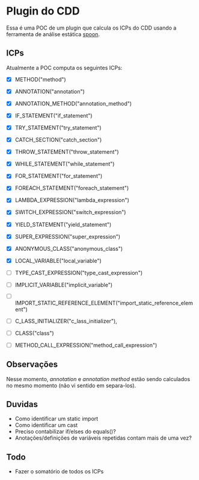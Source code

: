 # Plugin do CDD

Essa é uma POC de um plugin que calcula os ICPs do CDD usando a ferramenta de análise estática [spoon](https://github.com/INRIA/spoon).

## ICPs

Atualmente a POC computa os seguintes ICPs:

- [x] METHOD("method")
- [X] ANNOTATION("annotation")
- [X] ANNOTATION_METHOD("annotation_method")
- [X] IF_STATEMENT("if_statement")
- [X] TRY_STATEMENT("try_statement")
- [X] CATCH_SECTION("catch_section")
- [X] THROW_STATEMENT("throw_statement")
- [X] WHILE_STATEMENT("while_statement")
- [X] FOR_STATEMENT("for_statement")
- [X] FOREACH_STATEMENT("foreach_statement")
- [X] LAMBDA_EXPRESSION("lambda_expression")
- [X] SWITCH_EXPRESSION("switch_expression")
- [X] YIELD_STATEMENT("yield_statement")
- [X] SUPER_EXPRESSION("super_expression")
- [X] ANONYMOUS_CLASS("anonymous_class")
- [X] LOCAL_VARIABLE("local_variable")
- [ ] TYPE_CAST_EXPRESSION("type_cast_expression")
- [ ] IMPLICIT_VARIABLE("implicit_variable")
- [ ] IMPORT_STATIC_REFERENCE_ELEMENT("import_static_reference_element")
- [ ] C_LASS_INITIALIZER("c_lass_initializer"), 
- [ ] CLASS("class")
- [ ] METHOD_CALL_EXPRESSION("method_call_expression")


## Observações

Nesse momento, *annotation* e *annotation method* estão sendo calculados no mesmo momento (não vi sentido em separa-los).

## Duvidas
- Como identificar um static import
- Como identificar um cast
- Preciso contabilizar if/elses do equals()?
- Anotações/definições de variáveis repetidas contam mais de uma vez?

## Todo
- Fazer o somatório de todos os ICPs